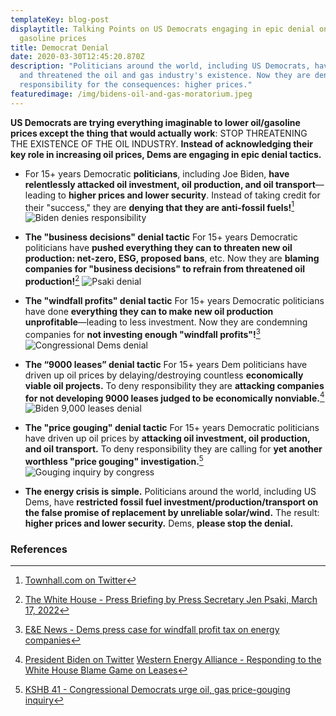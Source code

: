```yaml
---
templateKey: blog-post
displaytitle: Talking Points on US Democrats engaging in epic denial on oil and
  gasoline prices
title: Democrat Denial
date: 2020-03-30T12:45:20.870Z
description: "Politicians around the world, including US Democrats, have opposed
  and threatened the oil and gas industry's existence. Now they are denying
  responsibility for the consequences: higher prices."
featuredimage: /img/bidens-oil-and-gas-moratorium.jpeg
---
```

**US Democrats are trying everything imaginable to lower oil/gasoline prices except the thing that would actually work**: STOP THREATENING THE EXISTENCE OF THE OIL INDUSTRY. **Instead of acknowledging their key role in increasing oil prices, Dems are engaging in epic denial tactics.**

- ​​For 15+ years Democratic **politicians**, including Joe Biden, **have relentlessly attacked oil investment, oil production, and oil transport**—leading to **higher prices and lower security**.
    Instead of taking credit for their "success," they are **denying that they are anti-fossil fuels!**[^1]
![Biden denies responsibility](/img/dems-denial-01.jpg)

- **The "business decisions" denial tactic**
    For 15+ years Democratic politicians have **pushed everything they can to threaten new oil production: net-zero, ESG, proposed bans**, etc.
    Now they are **blaming companies for "business decisions" to refrain from threatened oil production!**[^2]
![Psaki denial](/img/dems-denial-02.jpg)

- **The "windfall profits" denial tactic**
    For 15+ years Democratic politicians have done **everything they can to make new oil production unprofitable**—leading to less investment.
    Now they are condemning companies for **not investing enough "windfall profits"!**[^3]
![Congressional Dems denial](/img/dems-denial-03.jpg)

- **The “9000 leases” denial tactic**
    For 15+ years Dem politicians have driven up oil prices by delaying/destroying countless **economically viable oil projects.**
    To deny responsibility they are **attacking companies for not developing 9000 leases judged to be economically nonviable.**[^4]
![Biden 9,000 leases denial](/img/dems-denial-04.jpg)

- **The "price gouging" denial tactic**
    For 15+ years Democratic politicians have driven up oil prices by **attacking oil investment, oil production, and oil transport.**
    To deny responsibility they are calling for **yet another worthless "price gouging" investigation.**[^5]
![Gouging inquiry by congress](/img/dems-denial-05.jpg)

- **The energy crisis is simple.**
    Politicians around the world, including US Dems, have **restricted fossil fuel investment/production/transport on the false promise of replacement by unreliable solar/wind.**
    The result: **higher prices and lower security.** 
    Dems, **please stop the denial.**


### References

[^1]: [Townhall.com on Twitter](https://twitter.com/townhallcom/status/1501235888445169669)

[^2]: [The White House - Press Briefing by Press Secretary Jen Psaki, March 17, 2022](https://www.whitehouse.gov/briefing-room/press-briefings/2022/03/17/press-briefing-by-press-secretary-jen-psaki-march-17-2022/)

[^3]: [E&E News - Dems press case for windfall profit tax on energy companies](https://www.eenews.net/articles/dems-press-case-for-windfall-profit-tax-on-energy-companies/)

[^4]:
    [President Biden on Twitter](https://twitter.com/POTUS/status/1509599348702814208)
    [Western Energy Alliance - Responding to the White House Blame Game on Leases](https://www.westernenergyalliance.org/blog/responding-to-the-white-house-blame-game-on-leases)

[^5]: [KSHB 41 - Congressional Democrats urge oil, gas price-gouging inquiry](https://www.kshb.com/news/local-news/congressional-democrats-urge-oil-gas-price-gouging-inquiry)